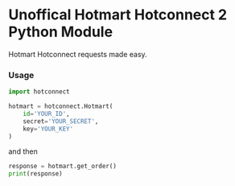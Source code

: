 
# Unoffical Hotmart Hotconnect 2 Python Module

Hotmart Hotconnect requests made easy.

### Usage
  
````python
import hotconnect

hotmart = hotconnect.Hotmart(
    id='YOUR_ID',
    secret='YOUR_SECRET',
    key='YOUR_KEY'
)
````

and then

````python
response = hotmart.get_order()
print(response)
````
